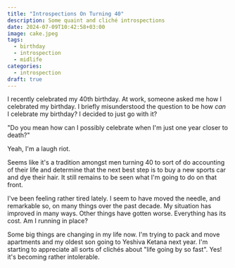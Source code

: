 ```yaml
---
title: "Introspections On Turning 40"
description: Some quaint and cliché introspections
date: 2024-07-09T10:42:58+03:00
image: cake.jpeg
tags:
  - birthday
  - introspection
  - midlife
categories:
  - introspection
draft: true
---
```


I recently celebrated my 40th birthday. At work, someone asked me how I celebrated my birthday. I briefly misunderstood the question to be how _can_ I celebrate my birthday? I decided to just go with it?

"Do you mean how can I possibly celebrate when I'm just one year closer to death?"

Yeah, I'm a laugh riot.

Seems like it's a tradition amongst men turning 40 to sort of do accounting of their life and determine that the next best step is to buy a new sports car and dye their hair.
It still remains to be seen what I'm going to do on that front.

I've been feeling rather tired lately. I seem to have moved the needle, and remarkable so, on many things over the past decade. My situation has improved in many ways.
Other things have gotten worse. Everything has its cost. Am I running in place?

Some big things are changing in my life now. I'm trying to pack and move apartments and my oldest son going to Yeshiva Ketana next year.
I'm starting to appreciate all sorts of clichés about "life going by so fast". Yes! it's becoming rather intolerable.
